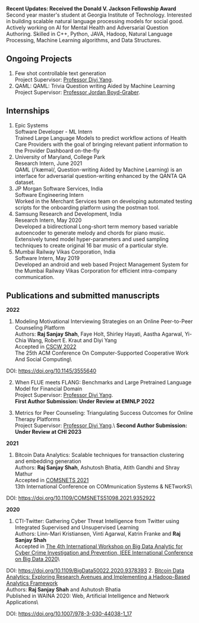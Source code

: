 **Recent Updates: Received the Donald V. Jackson Fellowship Award**
Second year master's student at Georgia Institute of Technology. Interested in building scalable natural language processing models for social good. Actively working on AI for Mental Health and Adversarial Question Authoring. Skilled in C++, Python, JAVA, Hadoop, Natural Language Processing, Machine Learning algorithms, and Data Structures.

## Ongoing Projects
1. Few shot controllable text generation\
Project Supervisor: [Professor Diyi Yang](http://www.diyiyang.com/).
2. QAML: QAML: Trivia Question writing Aided by Machine Learning\
Project Supervisor: [Professor Jordan Boyd-Graber](http://users.umiacs.umd.edu/~jbg/).


## Internships
1. Epic Systems\
Software Developer - ML Intern\
Trained Large Language Models to predict workflow actions of Health Care Providers with the goal of bringing relevant patient information to the Provider Dashboard on-the-fly
2. University of Maryland, College Park\
    Research Intern, June 2021\
    QAML (/ˈkæməl/, Question-writing Aided by Machine Learning) is an interface for adversarial question-writing enhanced by the QANTA QA dataset.
2. JP Morgan Software Services, India\
Software Engineering Intern\
Worked in the Merchant Services team on developing automated testing scripts for the onboarding platform using the postman tool.
3. Samsung Research and Development, India\
Research Intern, May 2020\
Developed a bidirectional Long-short term memory based variable autoencoder to generate melody and chords for piano music. Extensively tuned model hyper-parameters and used sampling techniques to create original 16 bar music of a particular style.
4. Mumbai Railway Vikas Corporation, India\
Software Intern, May 2019\
Developed an android and web based Project Management System for the Mumbai Railway Vikas Corporation for efficient intra-company communication.

## Publications and submitted manuscripts
**2022**
1. Modeling Motivational Interviewing Strategies on an Online Peer-to-Peer Counseling Platform\
Authors: **Raj Sanjay Shah**, Faye Holt, Shirley Hayati, Aastha Agarwal, Yi-Chia Wang, Robert E. Kraut and Diyi Yang\
Accepted in [CSCW 2022](https://cscw.acm.org/2022/)\
The 25th ACM Conference On Computer-Supported Cooperative Work And Social Computing\
<!-- Millions of people participate in online peer-to-peer support sessions, yet there has been little prior research on systematic psychology-based evaluations of fine-grained peer-counselor behavior in relation to client satisfaction. This paper seeks to bridge this gap by mapping peer-counselor chat-messages to motivational
interviewing (MI) techniques. We annotate 14,797 utterances from 734 chat conversations using 17 MI techniques and introduce four new interviewing codes such as “chit-chat” and “inappropriate” to account for the unique conversational patterns observed on online platforms. We automate the process of labeling
peer-counselor responses to MI techniques by fine-tuning large domain-specific language models and then use these automated measures to investigate the behavior of the peer counselors via correlational studies. Specifically, we study the impact of MI techniques on the conversation ratings to investigate the techniques
that predict clients’ satisfaction with their counseling sessions. When counselors use techniques such as reflection and affirmation, clients are more satisfied. Examining volunteer counselors’ change in usage of techniques suggest that counselors learn to use more introduction and open questions as they gain experience.
This work provides a deeper understanding of the use of motivational interviewing techniques on peer-to-peer counselor platforms and sheds light on how to build better training programs for volunteer counselors on online platforms.\ -->
DOI: https://doi.org/10.1145/3555640

2. When FLUE meets FLANG: Benchmarks and Large Pretrained Language Model for Financial Domain\
Project Supervisor: [Professor Diyi Yang](https://cs.stanford.edu/~diyiy/).\
**First Author Submission: Under Review at EMNLP 2022**

3. Metrics for Peer Counseling: Triangulating Success Outcomes for Online Therapy Platforms\
Project Supervisor: [Professor Diyi Yang]([https://faculty.cc.gatech.edu/~dyang888/](https://cs.stanford.edu/~diyiy/)).\
**Second Author Submission: Under Review at CHI 2023**

**2021**
1. Bitcoin Data Analytics: Scalable techniques for transaction clustering and embedding generation\
Authors: **Raj Sanjay Shah**, Ashutosh Bhatia, Atith Gandhi and Shray Mathur\
Accepted in [COMSNETS 2021](https://www.comsnets.org/)\
13th International Conference on COMmunication Systems & NETworkS\
<!-- Abstract: Bitcoin provides pseudo-anonymity to its users, leading to many transactions related to illicit activities. The advent of mixing services like OnionBC, Bitcoin Fog, and Blockchain.info has allowed users to increase their anonymity further. This paper tackles the pseudo-anonymity of the Bitcoin blockchain by developing a scalable spark based framework to find patterns in the transaction data. The efficacy of the framework is demonstrated by performing exploratory analysis. Furthermore, the paper shows the capabilities of bitcoin-based graph representations and addresses the issue of user profiling based on unsupervised learning approaches for analysing Bitcoin transactions and users. The authors convert the transaction graph of the Bitcoin data to contain only Wallet-IDs and generate graph embeddings using Variational Graph Autoencoder. Additionally, the authors use explainable-AI techniques and Kohonen self organizing maps to visualize and understand the results obtained from the unsupervised learning methods.\ -->
DOI: https://doi.org/10.1109/COMSNETS51098.2021.9352922

**2020**
1. CTI-Twitter: Gathering Cyber Threat Intelligence from Twitter using Integrated Supervised and Unsupervised Learning\
Authors: Linn-Mari Kristiansen, Vinti Agarwal, Katrin Franke and **Raj Sanjay Shah**\
Accepted in [The 4th International Workshop on Big Data Analytic for Cyber Crime Investigation and Prevention, IEEE International Conference on Big Data 2020](https://folk.ntnu.no/andriis/bdaccip2020/)\
<!-- Abstract: Cyber threat intelligence (CTI) can be gathered from multiple sources, and Twitter is one such open source platform where a large volume and variety of threat data is shared every day. The automated and timely mining of relevant threat knowledge from this data can be crucial for enrichment of existing threat intelligence platforms to proactively defend against cyber attacks. We propose CTI-Twitter: a novel framework combining supervised and unsupervised learning models to collect, process, analyze and generate threat specific knowledge from tweets coming from multiple users. CTI-Twitter has multi-fold contributions: i) first collecting tweets through Twitter API, ii) extracting relevant threat tweets from irrelevant ones, and classifying relevant ones into multiple classes of threats iii) then grouping tweets belonging to each class using topic modeling iv) finally performing data enrichment and verification process. We evaluate our proposed model on real-time tweets collected for about four months (in year 2020) using Twitter API. The encouraging results obtained indicate the effectiveness of CTI-Twitter in terms of timeliness and discovery of trending attacks patterns, and vulnerabilities. -->
DOI: https://doi.org/10.1109/BigData50022.2020.9378393
2. [Bitcoin Data Analytics: Exploring Research Avenues and Implementing a Hadoop-Based Analytics Framework](https://doi.org/10.1007/978-3-030-44038-1_17)\
Authors: **Raj Sanjay Shah** and Ashutosh Bhatia\
Published in WAINA 2020: Web, Artificial Intelligence and Network Applications\
<!-- Workshops of 34th International Conference on Advanced Information Networking and Applications ([AINA-2020](http://voyager.ce.fit.ac.jp/conf/aina/2020/))\
Abstract: Bitcoin is the most successful cryptocurrency since its inception in 2009. There are 18.1 million BTCs in circulation as of December 2019, which roughly translates to 149 Billion USD. With Bitcoin’s substantial market capitalization and unique features like pseudo-anonymity and immutability, it draws much attention from the researchers across the world. Despite this enormous spotlight towards Bitcoin, it remains under-researched because of the large size of the Bitcoin Data, (Roughly 250 GB) and the inability to process this data in small time. To explore avenues for further research, this article presents a survey of the recent advancements done regarding the big data analytics of the Bitcoin Cryptocurrency. Furthermore, we propose an analysis framework based on the Apache Hadoop ecosystem.\ -->
DOI: https://doi.org/10.1007/978-3-030-44038-1_17



